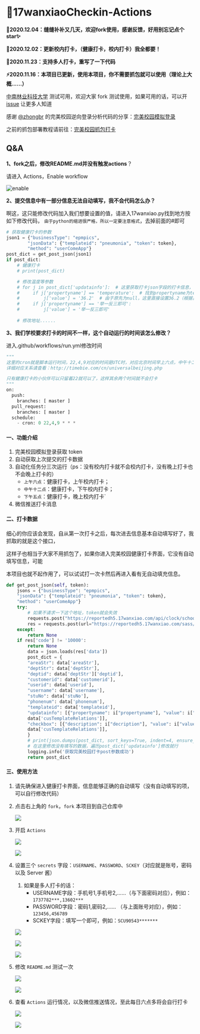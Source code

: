 # 🌈17wanxiaoCheckin-Actions
  

  
**🤺2020.12.04：缝缝补补又几天，欢迎fork使用，感谢反馈，好用别忘记点个star✨**

**🦄2020.12.02：更新校内打卡，（健康打卡，校内打卡）我全都要！**

**💫2020.11.23：支持多人打卡，重写了一下代码**

**⚡2020.11.16：本项目已更新，使用本项目，你不需要抓包就可以使用（理论上大概......）**



[中南林业科技大学](https://www.csuft.edu.cn/) 测试可用，欢迎大家 fork 测试使用，如果可用的话，可以开 [issue](https://github.com/ReaJason/17wanxiaoCheckin-Actions/issues) 让更多人知道

感谢 [@zhongbr](https://github.com/zhongbr) 的完美校园逆向登录分析代码的分享：[完美校园模拟登录](https://github.com/zhongbr/wanmei_campus)

之前的抓包部署教程请前往：[完美校园抓包打卡](https://github.com/ReaJason/17wanxiaoCheckin-Actions/blob/master/README_LAST.md)

 

## Q&A

**1、fork之后，修改README.md并没有触发actions**？

请进入 Actions，Enable workflow

![enable](https://cdn.jsdelivr.net/gh/LingSiKi/images/img/enable.png)



**2、提交信息中有一部分信息无法自动填写，我不会代码怎么办？**

啊这，这只能修改代码加入我们想要设置的值，请进入17wanxiao.py找到地方按如下修改代码，
`由于python的缩进很严格，所以一定要注意格式`，去掉前面的#即可

```python
# 获取健康打卡的参数
json1 = {"businessType": "epmpics", 
        "jsonData": {"templateid": "pneumonia", "token": token},
        "method": "userComeApp"}
post_dict = get_post_json(json1)
if post_dict:
    # 健康打卡
    # print(post_dict)

    # 修改温度等参数
    # for j in post_dict['updatainfo']:  # 这里获取打卡json字段的打卡信息，微信推送的json字段
    #     if j['propertyname'] == 'temperature':  # 找到propertyname为temperature的字段
    #         j['value'] = '36.2'  # 由于原先为null，这里直接设置36.2（根据自己学校打卡选项来）
    #     if j['propertyname'] == '举一反三即可':
    #         j['value'] = '举一反三即可'
    
    # 修改地址......
```



**3、我们学校要求打卡的时间不一样，这个自动运行的时间该怎么修改？**

进入.github/workflows/run.yml修改时间

```python
"""
这里的cron就是脚本运行时间，22,4,9对应的时间是UTC时，对应北京时间早上六点，中午十二点，下午五点
详细对应关系请查看：http://timebie.com/cn/universalbeijing.php

只有健康打卡的小伙伴可以只留着22就可以了，这样其余两个时间就不会打卡
"""
on:
  push:
    branches: [ master ]
  pull_request:
    branches: [ master ]
  schedule:
    - cron: 0 22,4,9 * * *
```





#### 一、功能介绍

1. 完美校园模拟登录获取 token
2. 自动获取上次提交的打卡数据
3. 自动化任务分三次运行（ps：没有校内打卡就不会校内打卡，没有晚上打卡也不会晚上打卡的）
   - `上午六点`：健康打卡，上午校内打卡；
   - `中午十二点`：健康打卡，下午校内打卡；
   - `下午五点`：健康打卡，晚上校内打卡`
4. 微信推送打卡消息



#### 二、打卡数据

细心的你应该会发现，自从第一次打卡之后，每次进去信息基本自动填写好了，我抓取的就是这个接口，

这样子也相当于大家不用抓包了，如果你进入完美校园健康打卡界面，它没有自动填写信息，可能

本项目也就不起作用了，可以试试打一次卡然后再进入看有无自动填充信息。

```python
def get_post_json(self, token):
    jsons = {"businessType": "epmpics",
    "jsonData": {"templateid": "pneumonia", "token": token},
    "method": "userComeApp"}
    try:
        # 如果不请求一下这个地址，token就会失效
        requests.post("https://reportedh5.17wanxiao.com/api/clock/school/getUserInfo", data={'token': token})
        res = requests.post(url="https://reportedh5.17wanxiao.com/sass/api/epmpics", json=jsons).json()
    except:
        return None
    if res['code'] != '10000':
        return None
        data = json.loads(res['data'])
        post_dict = {
        "areaStr": data['areaStr'],
        "deptStr": data['deptStr'],
        "deptid": data['deptStr']['deptid'],
        "customerid": data['customerid'],
        "userid": data['userid'],
        "username": data['username'],
        "stuNo": data['stuNo'],
        "phonenum": data['phonenum'],
        "templateid": data['templateid'],
        "updatainfo": [{"propertyname": i["propertyname"], "value": i["value"]} for i in
        data['cusTemplateRelations']],
        "checkbox": [{"description": i["decription"], "value": i["value"]} for i in
        data['cusTemplateRelations']],
        }
        # print(json.dumps(post_dict, sort_keys=True, indent=4, ensure_ascii=False))
        # 在这里修改没有填写的数据，遍历post_dict['updatainfo']修改就行
        logging.info('获取完美校园打卡post参数成功')
        return post_dict
```



#### 三、使用方法

1. 请先确保进入健康打卡界面，信息能够正确的自动填写（没有自动填写的项，可以自行修改代码）

2. 点击右上角的 `fork`，`fork` 本项目到自己仓库中

   

   ![](https://cdn.jsdelivr.net/gh/ReaJason/17wanxiaoCheckin-Actions/Pictures/click_fork.png)

   

3. 开启 `Actions`

   

   ![](https://cdn.jsdelivr.net/gh/ReaJason/17wanxiaoCheckin-Actions/Pictures/start_action.png)

   

   ![](https://cdn.jsdelivr.net/gh/ReaJason/17wanxiaoCheckin-Actions/Pictures/end_actions.png)

   

4. 设置三个 `secrets`  字段：`USERNAME`、`PASSWORD`、`SCKEY`（对应就是账号，密码以及 Server 酱）

   1. 如果是多人打卡的话：
      - USERNAME字段：手机号1,手机号2,......（与下面密码对应），例如：`1737782***,13602***`
      - PASSWORD字段：密码1,密码2,......  （与上面账号对应），例如：`123456,456789`
      - SCKEY字段：填写一个即可，例如：`SCU90543*******`

   

   ![](https://cdn.jsdelivr.net/gh/ReaJason/17wanxiaoCheckin-Actions/Pictures/new_secrets.png)

   

   ![](https://cdn.jsdelivr.net/gh/ReaJason/17wanxiaoCheckin-Actions/Pictures/secrets_details.png)

   

   ![](https://cdn.jsdelivr.net/gh/ReaJason/17wanxiaoCheckin-Actions/Pictures/end_secrets.png)

   

5. 修改 `README.md` 测试一次

   

   ![](https://cdn.jsdelivr.net/gh/ReaJason/17wanxiaoCheckin-Actions/Pictures/modify_readme.png)

   

   ![](https://cdn.jsdelivr.net/gh/ReaJason/17wanxiaoCheckin-Actions/Pictures/end_modify.png)

   

6. 查看 `Actions` 运行情况，以及微信推送情况，至此每日六点多将会自行打卡

   

   ![](https://cdn.jsdelivr.net/gh/ReaJason/17wanxiaoCheckin-Actions/Pictures/check_status.png)

   

   ![](https://cdn.jsdelivr.net/gh/ReaJason/17wanxiaoCheckin-Actions/Pictures/end_check.png)




